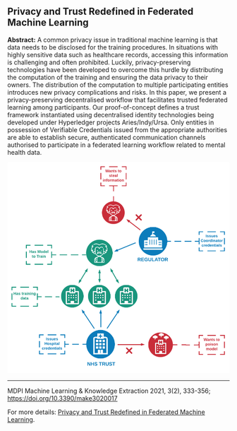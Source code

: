 ## Privacy and Trust Redefined in Federated Machine Learning

**Abstract:** A common privacy issue in traditional machine learning is that data needs to be disclosed for the training procedures. In situations with highly sensitive data such as healthcare records, accessing this information is challenging and often prohibited. Luckily, privacy-preserving technologies have been developed to overcome this hurdle by distributing the computation of the training and ensuring the data privacy to their owners. The distribution of the computation to multiple participating entities introduces new privacy complications and risks. In this paper, we present a privacy-preserving decentralised workflow that facilitates trusted federated learning among participants. Our proof-of-concept defines a trust framework instantiated using decentralised identity technologies being developed under Hyperledger projects Aries/Indy/Ursa. Only entities in possession of Verifiable Credentials issued from the appropriate authorities are able to establish secure, authenticated communication channels authorised to participate in a federated learning workflow related to mental health data.

<picture>
    <source type="images/webp" srcset="/images/Distributed_PPML.webp" />
    <source type="images/png" srcset="/images/Distributed_PPML.png" />
    <img class="z-depth-1" src="/images/Distributed_PPML.png" alt="Privacy and Trust Redefined in Federated Machine Learning">
</picture>

<br>

---


MDPI Machine Learning & Knowledge Extraction 2021, 3(2), 333-356; https://doi.org/10.3390/make3020017

For more details: [Privacy and Trust Redefined in Federated Machine Learning](https://www.mdpi.com/2504-4990/3/2/17).
